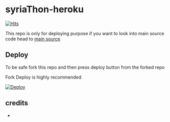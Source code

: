 # syriaThon-heroku
[![Hits](https://hits.seeyoufarm.com/api/count/incr/badge.svg?url=https%3A%2F%2Fgithub.com%2Ftgcatub%2Fnekopack&count_bg=%2379C83D&title_bg=%23555555&icon=&icon_color=%23E7E7E7&title=hits&edge_flat=false)](https://github.com/tipthon/nekopack)

This repo is only for deploying purpose if you want to look into main source code head to [main source](https://github.com/tipthon/tipthonar) 

## Deploy

To be safe fork this repo and then press deploy button from the forked repo 

Fork Deploy is highly recommended

[![Deploy](https://www.herokucdn.com/deploy/button.svg)](https://heroku.com/deploy)

## credits
   -
